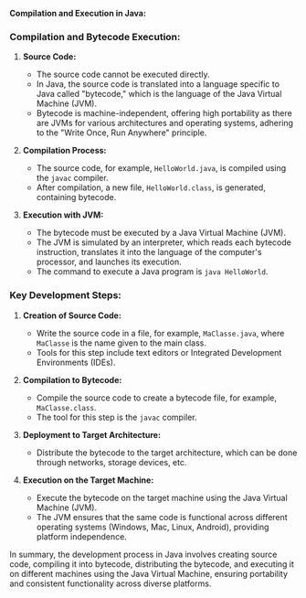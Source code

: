 **Compilation and Execution in Java:**

### Compilation and Bytecode Execution:

1. **Source Code:**
   - The source code cannot be executed directly.
   - In Java, the source code is translated into a language specific to Java called "bytecode," which is the language of the Java Virtual Machine (JVM).
   - Bytecode is machine-independent, offering high portability as there are JVMs for various architectures and operating systems, adhering to the "Write Once, Run Anywhere" principle.

2. **Compilation Process:**
   - The source code, for example, `HelloWorld.java`, is compiled using the `javac` compiler.
   - After compilation, a new file, `HelloWorld.class`, is generated, containing bytecode.

3. **Execution with JVM:**
   - The bytecode must be executed by a Java Virtual Machine (JVM).
   - The JVM is simulated by an interpreter, which reads each bytecode instruction, translates it into the language of the computer's processor, and launches its execution.
   - The command to execute a Java program is `java HelloWorld`.

### Key Development Steps:

1. **Creation of Source Code:**
   - Write the source code in a file, for example, `MaClasse.java`, where `MaClasse` is the name given to the main class.
   - Tools for this step include text editors or Integrated Development Environments (IDEs).

2. **Compilation to Bytecode:**
   - Compile the source code to create a bytecode file, for example, `MaClasse.class`.
   - The tool for this step is the `javac` compiler.

3. **Deployment to Target Architecture:**
   - Distribute the bytecode to the target architecture, which can be done through networks, storage devices, etc.

4. **Execution on the Target Machine:**
   - Execute the bytecode on the target machine using the Java Virtual Machine (JVM).
   - The JVM ensures that the same code is functional across different operating systems (Windows, Mac, Linux, Android), providing platform independence.

In summary, the development process in Java involves creating source code, compiling it into bytecode, distributing the bytecode, and executing it on different machines using the Java Virtual Machine, ensuring portability and consistent functionality across diverse platforms.


